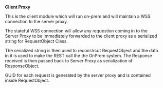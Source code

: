 **Client Proxy**

This is the client module which will run on-prem and will maintain a WSS connection to the server proxy.

The stateful WSS connection will allow any requestion coming in to the Server Proxy to be immediately forwarded to the client proxy as a serialized string for RequestObject Class.

The serialized string is then used to reconstrcut RequestObject and the data in it is used to make the REST call the the OnPrem system. The Response received is then passed back to Server Proxy as serialization of ResponseObject.

GUID for each request is generated by the server proxy and is contained inside RequestObject.